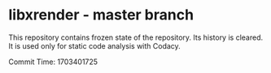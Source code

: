 # libxrender - master branch

This repository contains frozen state of the repository.
Its history is cleared. It is used only for static code
analysis with Codacy.

Commit Time: 1703401725